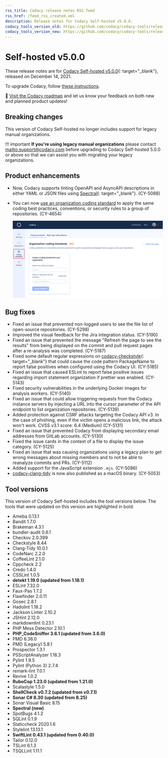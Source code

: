 ```yaml
---
rss_title: Codacy release notes RSS feed
rss_href: /feed_rss_created.xml
description: Release notes for Codacy Self-hosted v5.0.0.
codacy_tools_version_old: https://github.com/codacy/codacy-tools/releases/tag/3.9.16
codacy_tools_version_new: https://github.com/codacy/codacy-tools/releases/tag/4.0.28
---
```


# Self-hosted v5.0.0

These release notes are for [Codacy Self-hosted v5.0.0](https://github.com/codacy/chart/releases/tag/5.0.0){: target="_blank"}, released on December 14, 2021. <!-- TODO Update release date -->

To upgrade Codacy, follow [these instructions](../../chart/maintenance/upgrade.md).

📢 [Visit the Codacy roadmap](https://roadmap.codacy.com) and <span class="skip-vale">let us know</span> your feedback on both new and planned product updates!

## Breaking changes

This version of Codacy Self-hosted no longer includes support for legacy manual organizations.

!!! important
    **If you're using legacy manual organizations** please contact <mailto:support@codacy.com> before upgrading to Codacy Self-hosted 5.0.0 or above so that <span class="skip-vale">we</span> can assist you with migrating your legacy organizations.

## Product enhancements

-   Now, Codacy supports linting OpenAPI and AsyncAPI descriptions in either YAML or JSON files using [Spectral](https://stoplight.io/open-source/spectral/){: target="_blank"}. (CY-5088)

-   You can now [use an organization coding standard](https://docs.codacy.com/v5.0/organizations/using-a-coding-standard/) to apply the same coding best practices, conventions, or security rules to a group of repositories. (CY-4654)

    ![Organization coding standard](../images/cy-4654.png)

## Bug fixes

-   Fixed an issue that prevented non-logged users to see the file list of open-source repositories. (CY-5298)
-   Improved the visual feedback for the Jira integration status. (CY-5190)
-   Fixed an issue that prevented the message "Refresh the page to see the results" from being displayed on the commit and pull request pages after a re-analysis was completed. (CY-5187)
-   Fixed some default regular expressions on [<span class="skip-vale">codacy-checkstyle</span>](https://github.com/codacy/codacy-checkstyle){: target="_blank"} that could cause the code pattern PackageName to report false positives when configured using the Codacy UI. (CY-5185)
-   Fixed an issue that caused ESLint to report false positive issues regarding import statement organization if prettier was enabled. (CY-5143)
-   Fixed security vulnerabilities in the underlying Docker images for analysis workers. (CY-5140)
-   Fixed an issue that could allow triggering requests from the Codacy instance servers by injecting a URL into the cursor parameter of the API endpoint to list organization repositories. (CY-5139)
-   Added protection against CSRF attacks targeting the Codacy API v3. In the case of phishing, even if the victim opens a malicious link, the attack won't work. CVSS v3.1 score: 6.4 (Medium) (CY-5131)
-   Fixed an issue that prevented Codacy from displaying secondary email addresses from GitLab accounts. (CY-5130)
-   Fixed the issue cards in the context of a file to display the issue category. (CY-5125)
-   Fixed an issue that was causing organizations using a legacy plan to get wrong messages about missing members and to not be able to reanalyze commits and PRs. (CY-5112)
-   Added support for the JavaScript extension `.mjs`. (CY-5086)
-   [<span class="skip-vale">codacy-clang-tidy</span>](https://github.com/codacy/codacy-clang-tidy) is now also published as a macOS binary. (CY-5053)

## Tool versions

This version of Codacy Self-hosted includes the tool versions below. The tools that were updated on this version are highlighted in bold:

-   Ameba 0.13.1
-   Bandit 1.7.0
-   Brakeman 4.3.1
-   bundler-audit 0.6.1
-   Checkov 2.0.399
-   Checkstyle 8.44
-   Clang-Tidy 10.0.1
-   CodeNarc 2.2.0
-   CoffeeLint 2.1.0
-   Cppcheck 2.2
-   Credo 1.4.0
-   CSSLint 1.0.5
-   **detekt 1.19.0 (updated from 1.18.1)**
-   ESLint 7.32.0
-   Faux-Pas 1.7.2
-   Flawfinder 2.0.11
-   Gosec 2.8.1
-   Hadolint 1.18.2
-   Jackson Linter 2.10.2
-   JSHint 2.12.0
-   markdownlint 0.23.1
-   PHP Mess Detector 2.10.1
-   **PHP_CodeSniffer 3.6.1 (updated from 3.6.0)**
-   PMD 6.36.0
-   PMD (Legacy) 5.8.1
-   Prospector 1.3.1
-   PSScriptAnalyzer 1.18.3
-   Pylint 1.9.5
-   Pylint (Python 3) 2.7.4
-   remark-lint 7.0.1
-   Revive 1.0.2
-   **RuboCop 1.23.0 (updated from 1.21.0)**
-   Scalastyle 1.5.0
-   **ShellCheck v0.7.2 (updated from v0.7.1)**
-   **Sonar C# 8.30 (updated from 8.25)**
-   Sonar Visual Basic 8.15
-   **Spectral (new)**
-   SpotBugs 4.1.2
-   SQLint 0.1.9
-   Staticcheck 2020.1.6
-   Stylelint 13.13.1
-   **SwiftLint 0.43.1 (updated from 0.40.0)**
-   Tailor 0.12.0
-   TSLint 6.1.3
-   TSQLLint 1.11.1

